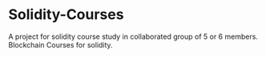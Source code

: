 # Solidity-Courses

A project for solidity course study in collaborated group of 5 or 6 members.
Blockchain Courses for solidity.
